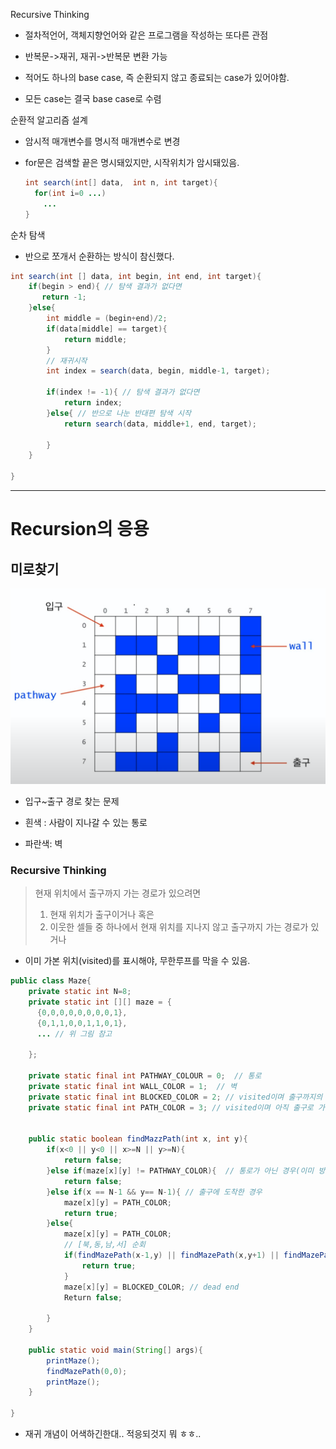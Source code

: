 

Recursive Thinking

- 절차적언어, 객체지향언어와 같은 프로그램을 작성하는 또다른 관점

- 반복문->재귀, 재귀->반복문 변환 가능

- 적어도 하나의 base case, 즉 순환되지 않고 종료되는 case가 있어야함.
- 모든 case는 결국 base case로 수렴



순환적 알고리즘 설계

- 암시적 매개변수를 명시적 매개변수로 변경

- for문은 검색할 끝은 명시돼있지만, 시작위치가 암시돼있음.

  ```java
  int search(int[] data,  int n, int target){
  	for(int i=0 ...)
      ...
  }
  ```

  

  

순차 탐색

- 반으로 쪼개서 순환하는 방식이 참신했다.



```java
int search(int [] data, int begin, int end, int target){
    if(begin > end){ // 탐색 결과가 없다면
       return -1;
    }else{
        int middle = (begin+end)/2;
        if(data[middle] == target){
            return middle;
        }
        // 재귀시작
        int index = search(data, begin, middle-1, target);
        
        if(index != -1){ // 탐색 결과가 없다면
            return index;
        }else{ // 반으로 나눈 반대편 탐색 시작
            return search(data, middle+1, end, target);
            
        }
    }
    
}


```





---



# Recursion의 응용



## 미로찾기



![image-20210728030825160](images/image-20210728030825160.png)



- 입구~출구 경로 찾는 문제

- 흰색 : 사람이 지나갈 수 있는 통로
- 파란색: 벽



### Recursive Thinking



> 현재 위치에서 출구까지 가는 경로가 있으려면
>
> 1) 현재 위치가 출구이거나 혹은
> 2) 이웃한 셀들 중 하나에서 현재 위치를 지나지 않고 출구까지 가는 경로가 있거나



- 이미 가본 위치(visited)를 표시해야, 무한루프를 막을 수 있음.





```java
public class Maze{
    private static int N=8;
    private static int [][] maze = {
      {0,0,0,0,0,0,0,0,1},
      {0,1,1,0,0,1,1,0,1},
      ... // 위 그림 참고
         
    };
    
    private static final int PATHWAY_COLOUR = 0;  // 통로
    private static final int WALL_COLOR = 1;  // 벽
    private static final int BLOCKED_COLOR = 2; // visited이며 출구까지의 경로상에 있지 않음이 밝혀진 cell
    private static final int PATH_COLOR = 3; // visited이며 아직 출구로 가는경로가 될 가능성이 있는 cell
    
    
    public static boolean findMazzPath(int x, int y){
        if(x<0 || y<0 || x>=N || y>=N){
            return false;
        }else if(maze[x][y] != PATHWAY_COLOR){  // 통로가 아닌 경우(이미 방문했거나, 벽이거나, 길이 없거나)
            return false;
        }else if(x == N-1 && y== N-1){ // 출구에 도착한 경우
            maze[x][y] = PATH_COLOR;
            return true;
        }else{
            maze[x][y] = PATH_COLOR;
            // [북,동,남,서] 순회
            if(findMazePath(x-1,y) || findMazePath(x,y+1) || findMazePath(x+1,y) || findMazePath(x,y-1)){
                return true;
            }
            maze[x][y] = BLOCKED_COLOR; // dead end
            Return false;
           
        }
    }
    
    public static void main(String[] args){
        printMaze();
        findMazePath(0,0);
        printMaze();
    }
    
}
```



- 재귀 개념이 어색하긴한대.. 적응되것지 뭐 ㅎㅎ..



